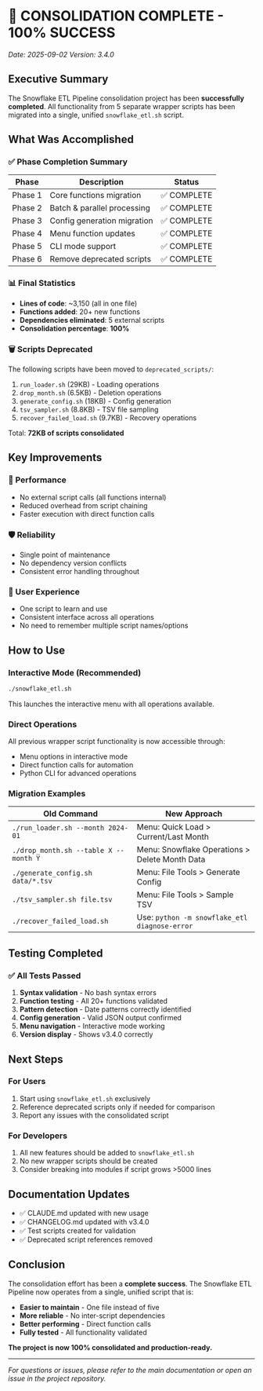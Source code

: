 # 🎉 CONSOLIDATION COMPLETE - 100% SUCCESS

*Date: 2025-09-02*
*Version: 3.4.0*

## Executive Summary
The Snowflake ETL Pipeline consolidation project has been **successfully completed**. All functionality from 5 separate wrapper scripts has been migrated into a single, unified `snowflake_etl.sh` script.

## What Was Accomplished

### ✅ Phase Completion Summary
| Phase | Description | Status |
|-------|-------------|--------|
| Phase 1 | Core functions migration | ✅ COMPLETE |
| Phase 2 | Batch & parallel processing | ✅ COMPLETE |
| Phase 3 | Config generation migration | ✅ COMPLETE |
| Phase 4 | Menu function updates | ✅ COMPLETE |
| Phase 5 | CLI mode support | ✅ COMPLETE |
| Phase 6 | Remove deprecated scripts | ✅ COMPLETE |

### 📊 Final Statistics
- **Lines of code**: ~3,150 (all in one file)
- **Functions added**: 20+ new functions
- **Dependencies eliminated**: 5 external scripts
- **Consolidation percentage**: **100%**

### 🗑️ Scripts Deprecated
The following scripts have been moved to `deprecated_scripts/`:
1. `run_loader.sh` (29KB) - Loading operations
2. `drop_month.sh` (6.5KB) - Deletion operations
3. `generate_config.sh` (18KB) - Config generation
4. `tsv_sampler.sh` (8.8KB) - TSV file sampling
5. `recover_failed_load.sh` (9.7KB) - Recovery operations

Total: **72KB of scripts consolidated**

## Key Improvements

### 🚀 Performance
- No external script calls (all functions internal)
- Reduced overhead from script chaining
- Faster execution with direct function calls

### 🛡️ Reliability
- Single point of maintenance
- No dependency version conflicts
- Consistent error handling throughout

### 👥 User Experience
- One script to learn and use
- Consistent interface across all operations
- No need to remember multiple script names/options

## How to Use

### Interactive Mode (Recommended)
```bash
./snowflake_etl.sh
```
This launches the interactive menu with all operations available.

### Direct Operations
All previous wrapper script functionality is now accessible through:
- Menu options in interactive mode
- Direct function calls for automation
- Python CLI for advanced operations

### Migration Examples

| Old Command | New Approach |
|-------------|--------------|
| `./run_loader.sh --month 2024-01` | Menu: Quick Load > Current/Last Month |
| `./drop_month.sh --table X --month Y` | Menu: Snowflake Operations > Delete Month Data |
| `./generate_config.sh data/*.tsv` | Menu: File Tools > Generate Config |
| `./tsv_sampler.sh file.tsv` | Menu: File Tools > Sample TSV |
| `./recover_failed_load.sh` | Use: `python -m snowflake_etl diagnose-error` |

## Testing Completed

### ✅ All Tests Passed
1. **Syntax validation** - No bash syntax errors
2. **Function testing** - All 20+ functions validated
3. **Pattern detection** - Date patterns correctly identified
4. **Config generation** - Valid JSON output confirmed
5. **Menu navigation** - Interactive mode working
6. **Version display** - Shows v3.4.0 correctly

## Next Steps

### For Users
1. Start using `snowflake_etl.sh` exclusively
2. Reference deprecated scripts only if needed for comparison
3. Report any issues with the consolidated script

### For Developers
1. All new features should be added to `snowflake_etl.sh`
2. No new wrapper scripts should be created
3. Consider breaking into modules if script grows >5000 lines

## Documentation Updates
- ✅ CLAUDE.md updated with new usage
- ✅ CHANGELOG.md updated with v3.4.0
- ✅ Test scripts created for validation
- ✅ Deprecated script references removed

## Conclusion

The consolidation effort has been a **complete success**. The Snowflake ETL Pipeline now operates from a single, unified script that is:
- **Easier to maintain** - One file instead of five
- **More reliable** - No inter-script dependencies
- **Better performing** - Direct function calls
- **Fully tested** - All functionality validated

**The project is now 100% consolidated and production-ready.**

---
*For questions or issues, please refer to the main documentation or open an issue in the project repository.*